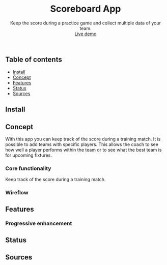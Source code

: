 <p align="center">
	<h1 align='center'>Scoreboard App</h1>
<!-- 	<img src="src/img/screenshot-app.png" width="920" /> -->
</p>
<p align="center">
	Keep the score during a practice game and collect multiple data of your team.
	<br>
	<a href="#">Live demo</a>
</p>
<br>

## Table of contents

- [Install](#install)
- [Concept](#concept)
- [Features](#features)
- [Status](#status)
- [Sources](#sources)

## Install

## Concept

With this app you can keep track of the score during a training match. It is possible to add teams with specific players. This allows the coach to see how well a player performs within the team or to see what the best team is for upcoming fixtures.

### Core functionality

Keep track of the score during a training match.

### Wireflow

## Features

### Progressive enhancement

## Status

## Sources
